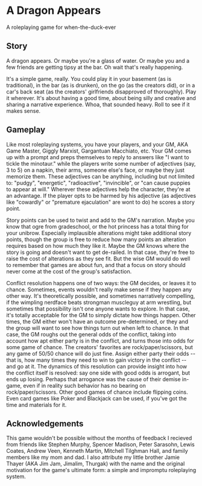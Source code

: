 # A Dragon Appears

A roleplaying game for when-the-duck-ever

## Story

A dragon appears. Or maybe you're a glass of water. Or maybe you and a few friends are getting tipsy at the bar. Oh wait that's really happening.

It's a simple game, really. You could play it in your basement (as is traditional), in the bar (as is drunken), on the go (as the creators did), or in a car's back seat (as the creators' girlfriends disapproved of thoroughly). Play it wherever. It's about having a good time, about being silly and creative and sharing a narrative experience. Whoa, that sounded heavy. Roll to see if it makes sense.

## Gameplay

Like most roleplaying systems, you have your players, and your GM, AKA Game Master, Giggly Marxist, Gargantuan Macchiato, etc. Your GM comes up with a prompt and preps themselves to reply to answers like "I want to tickle the minotaur." while the players write some number of adjectives (say, 3 to 5) on a napkin, their arms, someone else's face, or maybe they just memorize them. These adjectives can be anything, including but not limited to: "pudgy", "energetic", "radioactive", "invincible", or "can cause puppies to appear at will." Wherever these adjectives help the character, they're at an advantage. If the player opts to be harmed by his adjective (as adjectives like "cowardly" or "premature ejaculation" are wont to do) he scores a story point.

Story points can be used to twist and add to the GM's narration. Maybe you know that ogre from gradeschool, or the hot princess has a total thing for your unibrow. Especially implausible alterations might take additional story points, though the group is free to reduce how many points an alteration requires based on how much they like it. Maybe the GM knows where the story is going and doesn't want to get de-railed. In that case, they're free to raise the cost of alterations as they see fit. But the wise GM would do well to remember that games are about fun, and that a focus on story should never come at the cost of the group's satisfaction.

Conflict resolution happens one of two ways: the GM decides, or leaves it to chance. Sometimes, events wouldn't really make sense if they happen any other way. It's theoretically possible, and sometimes narratively compelling, if the wimpling nerdface beats strongman muscleguy at arm wrestling, but sometimes that possibility isn't one anyone wants to explore. In that case, it's totally acceptable for the GM to simply dictate how things happen. Other times, the GM either won't have an outcome pre-determined, or they and the group will want to see how things turn out when left to chance. In that case, the GM roughs out the general odds of the conflict, taking into account how apt either party is in the conflict, and turns those into odds for some game of chance. The creators' favorites are rock/paper/scissors, but any game of 50/50 chance will do just fine. Assign either party their odds -- that is, how many times they need to win to gain victory in the conflict -- and go at it. The dynamics of this resolution can provide insight into how the conflict itself is resolved: say one side with good odds is arrogant, but ends up losing. Perhaps that arrogance was the cause of their demise in-game, even if in reality such behavior has no bearing on rock/paper/scissors. Other good games of chance include flipping coins. Even card games like Poker and Blackjack can be used, if you've got the time and materials for it.

## Acknowledgements

This game wouldn't be possible without the months of feedback I recieved from friends like Stephen Murphy, Spencer Madison, Peter Sarasohn, Lewis Coates, Andrew Veen, Kenneth Martin, Mitchell Tilghman Hall, and family members like my mom and dad. I also attribute my little brother Jamie Thayer (AKA Jim Jam, Jimalim, Thurgak) with the name and the original motivation for the game's ultimate form: a simple and impromptu roleplaying system.